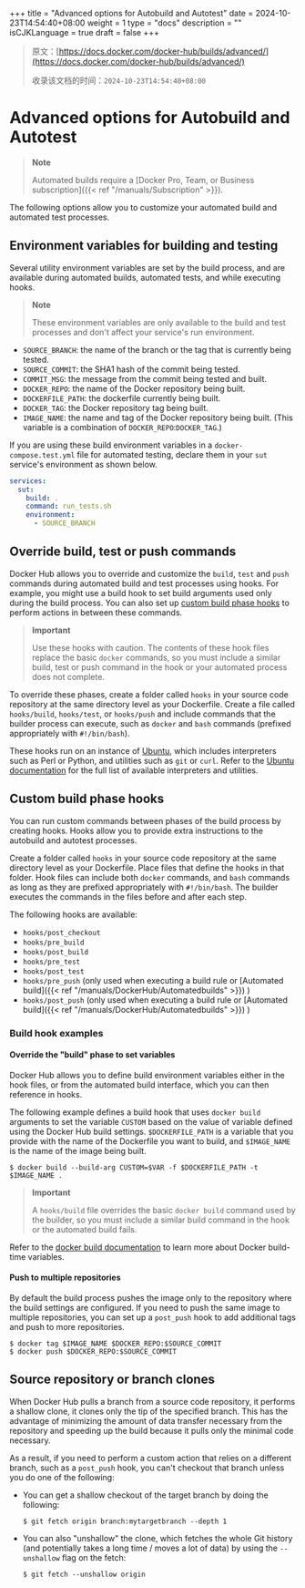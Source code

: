 +++
title = "Advanced options for Autobuild and Autotest"
date = 2024-10-23T14:54:40+08:00
weight = 1
type = "docs"
description = ""
isCJKLanguage = true
draft = false
+++

> 原文：[https://docs.docker.com/docker-hub/builds/advanced/](https://docs.docker.com/docker-hub/builds/advanced/)
>
> 收录该文档的时间：`2024-10-23T14:54:40+08:00`

# Advanced options for Autobuild and Autotest

> **Note**
>
> 
>
> Automated builds require a [Docker Pro, Team, or Business subscription]({{< ref "/manuals/Subscription" >}}).

The following options allow you to customize your automated build and automated test processes.

## Environment variables for building and testing

Several utility environment variables are set by the build process, and are available during automated builds, automated tests, and while executing hooks.

> **Note**
>
> 
>
> These environment variables are only available to the build and test processes and don't affect your service's run environment.

- `SOURCE_BRANCH`: the name of the branch or the tag that is currently being tested.
- `SOURCE_COMMIT`: the SHA1 hash of the commit being tested.
- `COMMIT_MSG`: the message from the commit being tested and built.
- `DOCKER_REPO`: the name of the Docker repository being built.
- `DOCKERFILE_PATH`: the dockerfile currently being built.
- `DOCKER_TAG`: the Docker repository tag being built.
- `IMAGE_NAME`: the name and tag of the Docker repository being built. (This variable is a combination of `DOCKER_REPO`:`DOCKER_TAG`.)

If you are using these build environment variables in a `docker-compose.test.yml` file for automated testing, declare them in your `sut` service's environment as shown below.



```yaml
services:
  sut:
    build: .
    command: run_tests.sh
    environment:
      - SOURCE_BRANCH
```

## Override build, test or push commands

Docker Hub allows you to override and customize the `build`, `test` and `push` commands during automated build and test processes using hooks. For example, you might use a build hook to set build arguments used only during the build process. You can also set up [custom build phase hooks](https://docs.docker.com/docker-hub/builds/advanced/#custom-build-phase-hooks) to perform actions in between these commands.

> **Important**
>
> 
>
> Use these hooks with caution. The contents of these hook files replace the basic `docker` commands, so you must include a similar build, test or push command in the hook or your automated process does not complete.

To override these phases, create a folder called `hooks` in your source code repository at the same directory level as your Dockerfile. Create a file called `hooks/build`, `hooks/test`, or `hooks/push` and include commands that the builder process can execute, such as `docker` and `bash` commands (prefixed appropriately with `#!/bin/bash`).

These hooks run on an instance of [Ubuntu](https://releases.ubuntu.com/), which includes interpreters such as Perl or Python, and utilities such as `git` or `curl`. Refer to the [Ubuntu documentation](https://ubuntu.com/) for the full list of available interpreters and utilities.

## Custom build phase hooks

You can run custom commands between phases of the build process by creating hooks. Hooks allow you to provide extra instructions to the autobuild and autotest processes.

Create a folder called `hooks` in your source code repository at the same directory level as your Dockerfile. Place files that define the hooks in that folder. Hook files can include both `docker` commands, and `bash` commands as long as they are prefixed appropriately with `#!/bin/bash`. The builder executes the commands in the files before and after each step.

The following hooks are available:

- `hooks/post_checkout`
- `hooks/pre_build`
- `hooks/post_build`
- `hooks/pre_test`
- `hooks/post_test`
- `hooks/pre_push` (only used when executing a build rule or [Automated build]({{< ref "/manuals/DockerHub/Automatedbuilds" >}}) )
- `hooks/post_push` (only used when executing a build rule or [Automated build]({{< ref "/manuals/DockerHub/Automatedbuilds" >}}) )

### Build hook examples

#### Override the "build" phase to set variables

Docker Hub allows you to define build environment variables either in the hook files, or from the automated build interface, which you can then reference in hooks.

The following example defines a build hook that uses `docker build` arguments to set the variable `CUSTOM` based on the value of variable defined using the Docker Hub build settings. `$DOCKERFILE_PATH` is a variable that you provide with the name of the Dockerfile you want to build, and `$IMAGE_NAME` is the name of the image being built.



```console
$ docker build --build-arg CUSTOM=$VAR -f $DOCKERFILE_PATH -t $IMAGE_NAME .
```

> **Important**
>
> 
>
> A `hooks/build` file overrides the basic `docker build` command used by the builder, so you must include a similar build command in the hook or the automated build fails.

Refer to the [docker build documentation](https://docs.docker.com/reference/cli/docker/buildx/build/#build-arg) to learn more about Docker build-time variables.

#### Push to multiple repositories

By default the build process pushes the image only to the repository where the build settings are configured. If you need to push the same image to multiple repositories, you can set up a `post_push` hook to add additional tags and push to more repositories.



```console
$ docker tag $IMAGE_NAME $DOCKER_REPO:$SOURCE_COMMIT
$ docker push $DOCKER_REPO:$SOURCE_COMMIT
```

## Source repository or branch clones

When Docker Hub pulls a branch from a source code repository, it performs a shallow clone, it clones only the tip of the specified branch. This has the advantage of minimizing the amount of data transfer necessary from the repository and speeding up the build because it pulls only the minimal code necessary.

As a result, if you need to perform a custom action that relies on a different branch, such as a `post_push` hook, you can't checkout that branch unless you do one of the following:

- You can get a shallow checkout of the target branch by doing the following:

  

  ```console
  $ git fetch origin branch:mytargetbranch --depth 1
  ```

- You can also "unshallow" the clone, which fetches the whole Git history (and potentially takes a long time / moves a lot of data) by using the `--unshallow` flag on the fetch:

  

  ```console
  $ git fetch --unshallow origin
  ```

